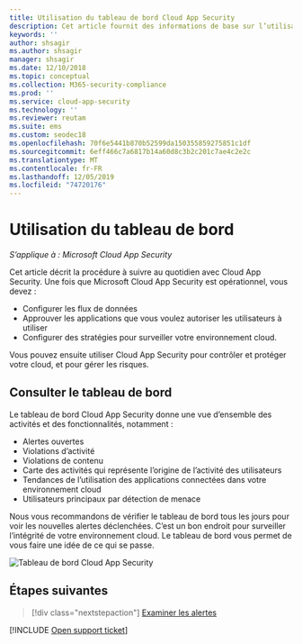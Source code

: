 ```yaml
---
title: Utilisation du tableau de bord Cloud App Security
description: Cet article fournit des informations de base sur l’utilisation du tableau de bord Cloud App Security.
keywords: ''
author: shsagir
ms.author: shsagir
manager: shsagir
ms.date: 12/10/2018
ms.topic: conceptual
ms.collection: M365-security-compliance
ms.prod: ''
ms.service: cloud-app-security
ms.technology: ''
ms.reviewer: reutam
ms.suite: ems
ms.custom: seodec18
ms.openlocfilehash: 70f6e5441b870b52599da150355859275851c1df
ms.sourcegitcommit: 6eff466c7a6817b14a60d8c3b2c201c7ae4c2e2c
ms.translationtype: MT
ms.contentlocale: fr-FR
ms.lasthandoff: 12/05/2019
ms.locfileid: "74720176"
---
```

# <a name="working-with-the-dashboard"></a>Utilisation du tableau de bord

*S’applique à : Microsoft Cloud App Security*

Cet article décrit la procédure à suivre au quotidien avec Cloud App Security.  Une fois que Microsoft Cloud App Security est opérationnel, vous devez :

- Configurer les flux de données
- Approuver les applications que vous voulez autoriser les utilisateurs à utiliser
- Configurer des stratégies pour surveiller votre environnement cloud.

Vous pouvez ensuite utiliser Cloud App Security pour contrôler et protéger votre cloud, et pour gérer les risques.

## <a name="check-the-dashboard"></a>Consulter le tableau de bord

Le tableau de bord Cloud App Security donne une vue d’ensemble des activités et des fonctionnalités, notamment :

- Alertes ouvertes
- Violations d’activité
- Violations de contenu
- Carte des activités qui représente l’origine de l’activité des utilisateurs
- Tendances de l’utilisation des applications connectées dans votre environnement cloud
- Utilisateurs principaux par détection de menace

Nous vous recommandons de vérifier le tableau de bord tous les jours pour voir les nouvelles alertes déclenchées. C’est un bon endroit pour surveiller l’intégrité de votre environnement cloud. Le tableau de bord vous permet de vous faire une idée de ce qui se passe.

![Tableau de bord Cloud App Security](media/dashboard.png "tableau de bord")

## <a name="next-steps"></a>Étapes suivantes

> [!div class="nextstepaction"]
> [Examiner les alertes](investigate.md)

[!INCLUDE [Open support ticket](includes/support.md)]
